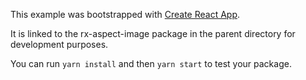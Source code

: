 This example was bootstrapped with [Create React App](https://github.com/facebook/create-react-app).

It is linked to the rx-aspect-image package in the parent directory for development purposes.

You can run `yarn install` and then `yarn start` to test your package.
